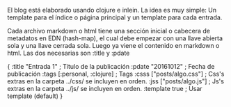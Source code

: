 El blog está elaborado usando clojure e inlein.
La idea es muy simple: Un template para el índice o página principal y un
template para cada entrada.

Cada archivo markdown o html tiene una sección inicial o cabecera de metadatos
en EDN (hash-map), el cual debe empezar con una llave abierta sola y una llave
cerrada sola. Luego ya viene el contenido en markdown o html.
Las dos necesarias son :title y :pdate

{
 :title "Entrada 1"             ; Título de la publicación
 :pdate "20161012"              ; Fecha de publicación
 :tags [:personal, :clojure]    ; Tags
 :csss ["posts/algo.css"]       ; Css's extras en la carpeta ../css/ se incluyen en orden.
 :jss  ["posts/algo.js"]        ; Js's extras en la carpeta ../js/ se incluyen en orden.
 :template true                 ; Usar template (default)
}


